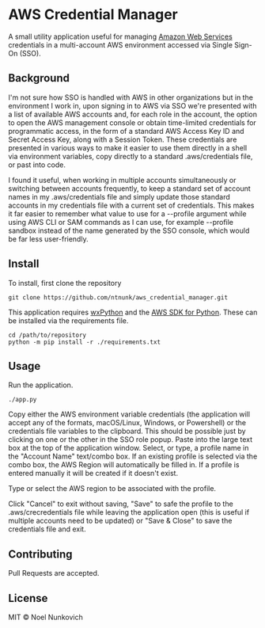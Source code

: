 # AWS Credential Manager

A small utility application useful for managing [Amazon Web
Services](https://aws.amazon.com) credentials in a multi-account AWS environment
accessed via Single Sign-On (SSO).

## Background

I'm not sure how SSO is handled with AWS in other organizations but
in the environment I work in, upon signing in to AWS via SSO we're presented
with a list of available AWS accounts and, for each role in the account, the
option to open the AWS management console or obtain time-limited credentials for
programmatic access, in the form of a standard AWS Access Key ID and Secret
Access Key, along with a Session Token. These credentials are presented in
various ways to make it easier to use them directly in a shell via environment
variables, copy directly to a standard .aws/credentials file, or past into code.

I found it useful, when working in multiple accounts simultaneously or switching
between accounts frequently, to keep a standard set of account names in my
.aws/credentials file and simply update those standard accounts in my
credentials file with a current set of credentials. This makes it far easier to
remember what value to use for a --profile argument while using AWS CLI or SAM
commands as I can use, for example --profile sandbox instead of the name
generated by the SSO console, which would be far less user-friendly.

## Install

To install, first clone the repository

``` 
git clone https://github.com/ntnunk/aws_credential_manager.git
```

This application requires [wxPython](https://www.wxpython.org) and the [AWS SDK
for Python](https://aws.amazon.com/sdk-for-python/). These can be installed via
the requirements file.

```
cd /path/to/repository
python -m pip install -r ./requirements.txt
```

## Usage

Run the application.

```
./app.py
```

Copy either the AWS environment variable credentials (the application will
accept any of the formats, macOS/Linux, Windows, or Powershell) or the
credentials file variables to the clipboard. This should be possible just by
clicking on one or the other in the SSO role popup. Paste into the large text
box at the top of the application window. Select, or type, a profile name in
the "Account Name" text/combo box. If an existing profile is selected via the
combo box, the AWS Region will automatically be filled in. If a profile is
entered manually it will be created if it doesn't exist.

Type or select the AWS region to be associated with the profile.

Click "Cancel" to exit without saving, "Save" to safe the profile to the
.aws/crecredentials file while leaving the application open (this is useful if
multiple accounts need to be updated) or "Save & Close" to save the credentials
file and exit.

## Contributing 

Pull Requests are accepted.

## License

MIT © Noel Nunkovich


